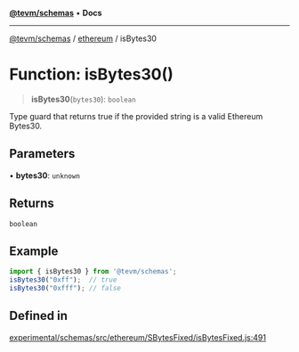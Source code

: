[**@tevm/schemas**](../../README.md) • **Docs**

***

[@tevm/schemas](../../modules.md) / [ethereum](../README.md) / isBytes30

# Function: isBytes30()

> **isBytes30**(`bytes30`): `boolean`

Type guard that returns true if the provided string is a valid Ethereum Bytes30.

## Parameters

• **bytes30**: `unknown`

## Returns

`boolean`

## Example

```ts
import { isBytes30 } from '@tevm/schemas';
isBytes30("0xff");  // true
isBytes30("0xfff"); // false
````

## Defined in

[experimental/schemas/src/ethereum/SBytesFixed/isBytesFixed.js:491](https://github.com/evmts/tevm-monorepo/blob/main/experimental/schemas/src/ethereum/SBytesFixed/isBytesFixed.js#L491)
